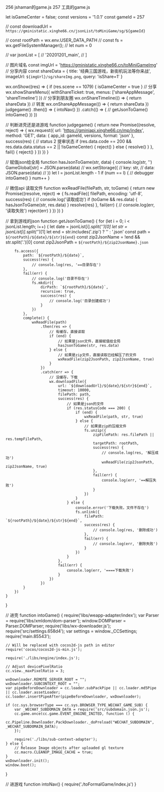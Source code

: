 256 jshaman的game.js
257 工具的game.js



let isGameCenter = false;
const versions = '1.0.1'
const gameId = 257

// const downloadUrl = `https://gministatic.xinghe66.cn/jsonList/toMiniGame/sg/${gameId}`

// const rootPath = wx.env.USER_DATA_PATH
// const fs = wx.getFileSystemManager();
// let num = 0

// var jsonList = [
//     '20201201_main',
// ]

// 图片域名
const imgUrl = 'https://gministatic.xinghe66.cn/toMiniGameImg'
// 分享内容
const shareData = {
    title: '经典三国游戏，新街机玩法等你来战',
    imageUrl: `${imgUrl}/sg/shareImg.png`,
    query: 'isShare=1'
}

wx.onShow((res) => {
    if (res.scene == 1079) {
        isGameCenter = true
    }
    // 分享
    wx.showShareMenu({
        withShareTicket: true,
        menus: ['shareAppMessage', 'shareTimeline']
    })
    // 分享到朋友圈
    wx.onShareTimeline(() => {
        return shareData
    })
    // 转发
    wx.onShareAppMessage(() => {
        return shareData
    })
    judgegame()
        .then(() => {
            intoNav()
        })
        .catch(() => {
            // getJsonToGame()
            intoGame()
        })
})




// 判断进壳还是进游戏
function judgegame() {
    return new Promise((resolve, reject) => {
        wx.request({
            url: 'https://gminiapi.xinghe66.cn/mp/index',
            method: 'GET',
            data: {
                app_id: gameId,
                versions,
                format: 'json'
            },
            success(res) {
                // status 2 提审状态
                if (res.data.code == 200 && res.data.data.status == 2 || !isGameCenter) {
                    reject()
                } else {
                    resolve()
                }
            },
            fail() {
                reject()
            }
        })
    })
}

// 赋值json给全局
function hasJsonToGame(str, data) {
    console.log(str, '')
    GameGlobal[str] = JSON.parse(data)
    // wx.setStorage({
    // 	key: str,
    // 	data:  JSON.parse(data)
    // })
    let l = jsonList.length - 1
    if (num == l) {
        // debugger
        intoGame()
    }
    num++
}

// 微信api 读取文件
function wxReadFile(filePath, str, toGame) {
    return new Promise((resolve, reject) => {
        fs.readFile({
            filePath,
            encoding: 'utf-8',
            success(res) {
                // console.log('读取成功')
                if (toGame && res.data) {
                    hasJsonToGame(str, res.data)
                }
                resolve(res)
            },
            fail(err) {
                // console.log(err, '读取失败')
                reject(err)
            }
        })
    })
}

// 拿到游戏的json
function getJsonToGame() {
    for (let i = 0; i < jsonList.length; i++) {
        let date = jsonList[i].split('_')[0]
        let str = jsonList[i].split('_')[1]
        let end = str.includes('.zip') ? '' : '.json'
        const path = `${rootPath}/${date}/${str}${end}`
        const zip2JsonName = !end && str.split('.')[0]
        const zip2JsonPath = `${rootPath}/${zip2JsonName}.json`

        fs.access({
            path: `${rootPath}/${date}`,
            success(res) {
                // console.log(res, '==目录存在')
            },
            fail(err) {
                // console.log('目录不存在')
                fs.mkdir({
                    dirPath: `${rootPath}/${date}`,
                    recursive: true,
                    success(res) {
                        // console.log('目录创建成功')
                    }
                })
            },
            complete() {
                wxReadFile(path)
                    .then(res => {
                        // 有缓存，直接读取
                        if (end) {
                            // 如果是json文件，直接赋值给全局
                            hasJsonToGame(str, res.data)
                        } else {
                            // 如果是zip文件，直接读取已经解压了的文件
                            wxReadFile(zip2JsonPath, zip2JsonName, true)
                        }
                    })
                    .catch(err => {
                        // 没缓存，下载
                        wx.downloadFile({
                            url: `${downloadUrl}/${date}/${str}${end}`,
                            timeout: 10000,
                            filePath: path,
                            success(res) {
                                // 如果是json的文件
                                if (res.statusCode === 200) {
                                    if (end) {
                                        wxReadFile(path, str, true)
                                    } else {
                                        // 如果是zip的压缩文件
                                        fs.unzip({
                                            zipFilePath: res.filePath || res.tempFilePath,
                                            targetPath: rootPath,
                                            success(res) {
                                                // console.log(res, '解压成功')
                                                wxReadFile(zip2JsonPath, zip2JsonName, true)
                                            },
                                            fail(err) {
                                                console.log(err, '==解压失败')
                                            }
                                        })
                                    }
                                } else {
                                    console.error('下载失败，文件不存在')
                                    fs.unlink({
                                        filePath: `${rootPath}/${date}/${str}${end}`,
                                        success(res) {
                                            // console.log(res, '删除成功')
                                        },
                                        fail(err) {
                                            // console.log(err, '删除失败')
                                        }
                                    })
                                }
                            },
                            fail(err) {
                                console.log(err, '====下载失败')
                            }
                        })
                    })
            }
        })
    }
}

// 进壳
function intoGame() {
    require('libs/weapp-adapter/index');
    var Parser = require('libs/xmldom/dom-parser');
    window.DOMParser = Parser.DOMParser;
    require('libs/wx-downloader.js');
    require('src/settings.658d4');
    var settings = window._CCSettings;
    require('main.85543');

    // Will be replaced with cocos2d-js path in editor
    require('cocos/cocos2d-js-min.js');

    require('./libs/engine/index.js');

    // Adjust devicePixelRatio
    cc.view._maxPixelRatio = 3;

    wxDownloader.REMOTE_SERVER_ROOT = "";
    wxDownloader.SUBCONTEXT_ROOT = "";
    var pipeBeforeDownloader = cc.loader.subPackPipe || cc.loader.md5Pipe || cc.loader.assetLoader;
    cc.loader.insertPipeAfter(pipeBeforeDownloader, wxDownloader);

    if (cc.sys.browserType === cc.sys.BROWSER_TYPE_WECHAT_GAME_SUB) {
        var _WECHAT_SUBDOMAIN_DATA = require('src/subdomain.json.js');
        cc.game.once(cc.game.EVENT_ENGINE_INITED, function () {
            cc.Pipeline.Downloader.PackDownloader._doPreload("WECHAT_SUBDOMAIN", _WECHAT_SUBDOMAIN_DATA);
        });

        require('./libs/sub-context-adapter');
    } else {
        // Release Image objects after uploaded gl texture
        cc.macro.CLEANUP_IMAGE_CACHE = true;
    }
    wxDownloader.init();
    window.boot();

}

// 进游戏
function intoNav() {
    require('./toFormalGame/index.js')
}
